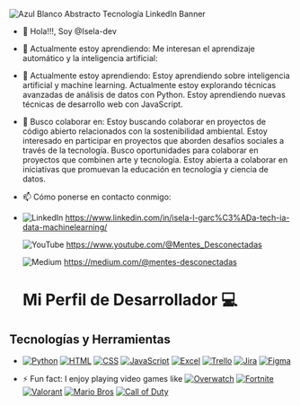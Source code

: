 

<!---
Isela-dev/Isela-dev is a ✨ special ✨ repository because its `README.md` (this file) appears on your GitHub profile.
You can click the Preview link to take a look at your changes.
--->
![Azul Blanco Abstracto Tecnología LinkedIn Banner](https://github.com/user-attachments/assets/9e46b45c-3b9a-4000-99c6-a41e7c980c44)

- 👋 Hola!!!, Soy @Isela-dev
- 👀 Actualmente estoy aprendiendo:
 Me interesan el aprendizaje automático y la inteligencia artificial:
- 🌱 Actualmente estoy aprendiendo:
  Estoy aprendiendo sobre inteligencia artificial y machine learning.
  Actualmente estoy explorando técnicas avanzadas de análisis de datos con Python.
  Estoy aprendiendo nuevas técnicas de desarrollo web con JavaScript.
- 💞️ Busco colaborar en:
  Estoy buscando colaborar en proyectos de código abierto relacionados con la sostenibilidad ambiental.
  Estoy interesado en participar en proyectos que aborden desafíos sociales a través de la tecnología.
  Busco oportunidades para colaborar en proyectos que combinen arte y tecnología.
  Estoy abierta a colaborar en iniciativas que promuevan la educación en tecnología y ciencia de datos.
- 📫 Cómo ponerse en contacto conmigo:
- ![LinkedIn](https://img.shields.io/badge/LinkedIn-0077B5?style=for-the-badge&logo=linkedin&logoColor=white)
 https://www.linkedin.com/in/isela-l-garc%C3%ADa-tech-ia-data-machinelearning/

  ![YouTube](https://img.shields.io/badge/YouTube-FF0000?style=for-the-badge&logo=youtube&logoColor=white)
https://www.youtube.com/@Mentes_Desconectadas

  ![Medium](https://img.shields.io/badge/Medium-12100E?style=for-the-badge&logo=medium&logoColor=white)
https://medium.com/@mentes-desconectadas

  # Mi Perfil de Desarrollador 💻

## Tecnologías y Herramientas

- [![Python](https://img.shields.io/badge/Python-3776AB?style=for-the-badge&logo=python&logoColor=white)](YOUR_PYTHON_PROFILE_URL) [![HTML](https://img.shields.io/badge/HTML5-E34F26?style=for-the-badge&logo=html5&logoColor=white)](YOUR_HTML_PROFILE_URL) [![CSS](https://img.shields.io/badge/CSS3-1572B6?style=for-the-badge&logo=css3&logoColor=white)](YOUR_CSS_PROFILE_URL) [![JavaScript](https://img.shields.io/badge/JavaScript-F7DF1E?style=for-the-badge&logo=javascript&logoColor=black)](YOUR_JAVASCRIPT_PROFILE_URL) [![Excel](https://img.shields.io/badge/Excel-217346?style=for-the-badge&logo=microsoft-excel&logoColor=white)](YOUR_EXCEL_PROFILE_URL) [![Trello](https://img.shields.io/badge/Trello-0079BF?style=for-the-badge&logo=trello&logoColor=white)](YOUR_TRELLO_PROFILE_URL) [![Jira](https://img.shields.io/badge/Jira-0052CC?style=for-the-badge&logo=jira&logoColor=white)](YOUR_JIRA_PROFILE_URL) [![Figma](https://img.shields.io/badge/Figma-F24E1E?style=for-the-badge&logo=figma&logoColor=white)](https://www.figma.com/)

- ⚡ Fun fact: I enjoy playing video games like 
  [![Overwatch](https://img.shields.io/badge/Overwatch-3F51B5?style=for-the-badge&logo=overwatch&logoColor=white)](https://playoverwatch.com/)
  [![Fortnite](https://img.shields.io/badge/Fortnite-2CA8FF?style=for-the-badge&logo=fortnite&logoColor=white)](https://www.epicgames.com/fortnite/)
  [![Valorant](https://img.shields.io/badge/Valorant-9800E6?style=for-the-badge&logo=valorant&logoColor=white)](https://playvalorant.com/)
  [![Mario Bros](https://img.shields.io/badge/Mario%20Bros-DC291E?style=for-the-badge&logo=mariobros&logoColor=white)](https://www.nintendo.com/games/detail/super-mario-bros-deluxe-switch/)
  [![Call of Duty](https://img.shields.io/badge/Call%20of%20Duty-000000?style=for-the-badge&logo=callofduty&logoColor=white)](https://www.callofduty.com/)



  
